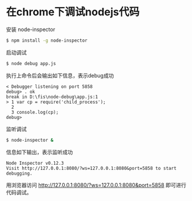# 在chrome下调试nodejs代码

安装 node-inspector

```sh
$ npm install -g node-inspector
```

启动调试

```sh
$ node debug app.js
```
执行上命令后会输出如下信息，表示debug成功
```
< Debugger listening on port 5858
debug> . ok
break in D:\fis\node-debug\app.js:1
> 1 var cp = require('child_process');
  2
  3 console.log(cp);
debug>
```

监听调试
```sh
$ node-inspector &
```
信息如下输出，表示监听成功
```
Node Inspector v0.12.3
Visit http://127.0.0.1:8080/?ws=127.0.0.1:8080&port=5858 to start debugging.
```
用浏览器访问 http://127.0.0.1:8080/?ws=127.0.0.1:8080&port=5858 即可进行代码调试。